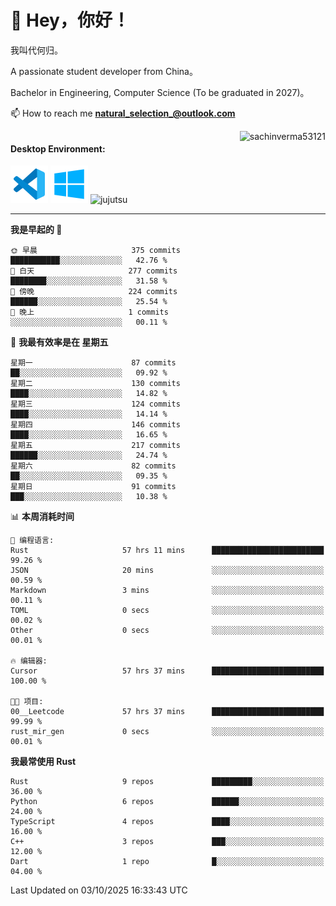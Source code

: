 # 👋 Hey，你好！

我叫代何归。

A passionate student developer from China。

Bachelor in Engineering, Computer Science (To be graduated in 2027)。

📫 How to reach me **natural_selection_@outlook.com**

<div style="display: flex; justify-content: space-between; align-items: flex-start;">
  <div>
    <h4>Desktop Environment: </h4>
    <span>
      <img style="margin: auto;" src="https://raw.githubusercontent.com/sachinverma53121/sachinverma53121/master/icons/vsc.png" alt=vs width="60" height="60"/>
      <img style="margin: auto;" src="https://raw.githubusercontent.com/sachinverma53121/sachinverma53121/master/icons/win10.png" alt=windows10 width="60" height="60"/>
      <img style="margin: auto;" src="https://img2023.cnblogs.com/blog/3292968/202505/3292968-20250515084111916-1835883071.png" alt=jujutsu width="60" height="60"/>
    </span>
  </div>
  <div>
    <img style="margin: auto;" src=https://github-readme-stats.vercel.app/api?username=Natural-selection1&show_icons=true alt=sachinverma53121 />
  </div>
</div>

---

<!--START_SECTION:waka-->
**我是早起的 🐤** 

```text
🌞 早晨                     375 commits         ███████████░░░░░░░░░░░░░░   42.76 % 
🌆 白天                     277 commits         ████████░░░░░░░░░░░░░░░░░   31.58 % 
🌃 傍晚                     224 commits         ██████░░░░░░░░░░░░░░░░░░░   25.54 % 
🌙 晚上                     1 commits           ░░░░░░░░░░░░░░░░░░░░░░░░░   00.11 % 
```
📅 **我最有效率是在 星期五** 

```text
星期一                      87 commits          ██░░░░░░░░░░░░░░░░░░░░░░░   09.92 % 
星期二                      130 commits         ████░░░░░░░░░░░░░░░░░░░░░   14.82 % 
星期三                      124 commits         ████░░░░░░░░░░░░░░░░░░░░░   14.14 % 
星期四                      146 commits         ████░░░░░░░░░░░░░░░░░░░░░   16.65 % 
星期五                      217 commits         ██████░░░░░░░░░░░░░░░░░░░   24.74 % 
星期六                      82 commits          ██░░░░░░░░░░░░░░░░░░░░░░░   09.35 % 
星期日                      91 commits          ███░░░░░░░░░░░░░░░░░░░░░░   10.38 % 
```


📊 **本周消耗时间** 

```text
💬 编程语言: 
Rust                     57 hrs 11 mins      █████████████████████████   99.26 % 
JSON                     20 mins             ░░░░░░░░░░░░░░░░░░░░░░░░░   00.59 % 
Markdown                 3 mins              ░░░░░░░░░░░░░░░░░░░░░░░░░   00.11 % 
TOML                     0 secs              ░░░░░░░░░░░░░░░░░░░░░░░░░   00.02 % 
Other                    0 secs              ░░░░░░░░░░░░░░░░░░░░░░░░░   00.01 % 

🔥 编辑器: 
Cursor                   57 hrs 37 mins      █████████████████████████   100.00 % 

🐱‍💻 项目: 
00__Leetcode             57 hrs 37 mins      █████████████████████████   99.99 % 
rust_mir_gen             0 secs              ░░░░░░░░░░░░░░░░░░░░░░░░░   00.01 % 
```

**我最常使用 Rust** 

```text
Rust                     9 repos             █████████░░░░░░░░░░░░░░░░   36.00 % 
Python                   6 repos             ██████░░░░░░░░░░░░░░░░░░░   24.00 % 
TypeScript               4 repos             ████░░░░░░░░░░░░░░░░░░░░░   16.00 % 
C++                      3 repos             ███░░░░░░░░░░░░░░░░░░░░░░   12.00 % 
Dart                     1 repo              █░░░░░░░░░░░░░░░░░░░░░░░░   04.00 % 
```




 Last Updated on 03/10/2025 16:33:43 UTC
<!--END_SECTION:waka-->
